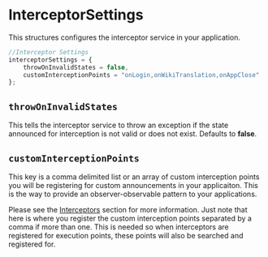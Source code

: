 # InterceptorSettings

This structures configures the interceptor service in your application.

```js
//Interceptor Settings
interceptorSettings = {
	throwOnInvalidStates = false,
	customInterceptionPoints = "onLogin,onWikiTranslation,onAppClose"
};
```

## `throwOnInvalidStates`

This tells the interceptor service to throw an exception if the state announced for interception is not valid or does not exist. Defaults to **false**.

## `customInterceptionPoints`

This key is a comma delimited list or an array of custom interception points you will be registering for custom announcements in your applicaiton. This is the way to provide an observer-observable pattern to your applications. 

Please see the [Interceptors](../../../interceptors/index.md) section for more information. Just note that here is where you register the custom interception points separated by a comma if more than one. This is needed so when interceptors are registered for execution points, these points will also be searched and registered for.







